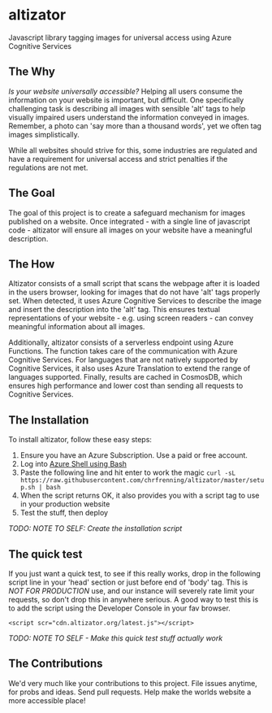 # altizator
Javascript library tagging images for universal access using Azure Cognitive Services

## The Why
_Is your website universally accessible?_ Helping all users consume the information on your website is important, but difficult. One specifically challenging task is describing all images with sensible 'alt' tags to help visually impaired users understand the information conveyed in images. Remember, a photo can 'say more than a thousand words', yet we often tag images simplistically.

While all websites should strive for this, some industries are regulated and have a requirement for universal access and strict penalties if the regulations are not met.

## The Goal
The goal of this project is to create a safeguard mechanism for images published on a website. Once integrated - with a single line of javascript code - altizator will ensure all images on your website have a meaningful description.

## The How
Altizator consists of a small script that scans the webpage after it is loaded in the users browser, looking for images that do not have 'alt' tags properly set. When detected, it uses Azure Cognitive Services to describe the image and insert the description into the 'alt' tag. This ensures textual representations of your website - e.g. using screen readers - can convey meaningful information about all images.

Additionally, altizator consists of a serverless endpoint using Azure Functions. The function takes care of the communication with Azure Cognitive Services. For languages that are not natively supported by Cognitive Services, it also uses Azure Translation to extend the range of languages supported. Finally, results are cached in CosmosDB, which ensures high performance and lower cost than sending all requests to Cognitive Services.

## The Installation
To install altizator, follow these easy steps:

1. Ensure you have an Azure Subscription. Use a paid or free account.
2. Log into [Azure Shell using Bash](https://shell.azure.com/)
3. Paste the following line and hit enter to work the magic
``
curl -sL https://raw.githubusercontent.com/chrfrenning/altizator/master/setup.sh | bash
``
4. When the script returns OK, it also provides you with a script tag to use in your production website
5. Test the stuff, then deploy

*TODO: NOTE TO SELF: Create the installation script*


## The quick test
If you just want a quick test, to see if this really works, drop in the following script line in your 'head' section or just before end of 'body' tag. This is _NOT FOR PRODUCTION_ use, and our instance will severely rate limit your requests, so don't drop this in anywhere serious. A good way to test this is to add the script using the Developer Console in your fav browser.

`` <script scr="cdn.altizator.org/latest.js"></script> ``

*TODO: NOTE TO SELF - Make this quick test stuff actually work*

## The Contributions
We'd very much like your contributions to this project. File issues anytime, for probs and ideas. Send pull requests. Help make the worlds website a more accessible place!
